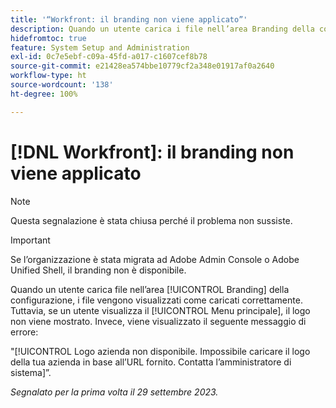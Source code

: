 ```yaml
---
title: '“Workfront: il branding non viene applicato”'
description: Quando un utente carica i file nell’area Branding della configurazione, i file vengono visualizzati come caricati correttamente. Tuttavia, se un utente visualizza il Menu principale, il logo non viene mostrato. Invece, viene visualizzato un messaggio di errore.
hidefromtoc: true
feature: System Setup and Administration
exl-id: 0c7e5ebf-c09a-45fd-a017-c1607cef8b78
source-git-commit: e21428ea574bbe10779cf2a348e01917af0a2640
workflow-type: ht
source-wordcount: '138'
ht-degree: 100%

---
```


# [!DNL Workfront]: il branding non viene applicato

>[!NOTE]
>
>Questa segnalazione è stata chiusa perché il problema non sussiste.

>[!IMPORTANT]
>
>Se l’organizzazione è stata migrata ad Adobe Admin Console o Adobe Unified Shell, il branding non è disponibile.

Quando un utente carica file nell’area [!UICONTROL Branding] della configurazione, i file vengono visualizzati come caricati correttamente. Tuttavia, se un utente visualizza il [!UICONTROL Menu principale], il logo non viene mostrato. Invece, viene visualizzato il seguente messaggio di errore:

&quot;[!UICONTROL Logo azienda non disponibile. Impossibile caricare il logo della tua azienda in base all’URL fornito. Contatta l’amministratore di sistema]”.

_Segnalato per la prima volta il 29 settembre 2023._
